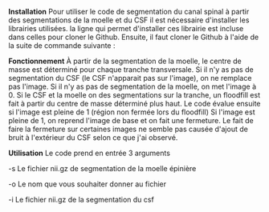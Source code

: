 **Installation**
Pour utiliser le code de segmentation du canal spinal à partir des segmentations de la moelle et du CSF il est nécessaire d'installer les librairies utilisées. la ligne qui permet d'installer ces librairie est incluse dans celles pour cloner le Github.
Ensuite, il faut cloner le Github à l'aide de la suite de commande suivante : 


**Fonctionnement**
À partir de la segmentation de la moelle, le centre de masse est déterminé pour chaque tranche transversale.
Si il n'y as pas de segmentation du CSF (le CSF n'apparait pas sur l'image), on ne remplace pas l'image.
Si il n'y as pas de segmentation de la moelle, on met l'image à 0.
Si le CSF et la moelle on des segmentations sur la tranche, un floodfill est fait à partir du centre de masse déterminé plus haut.
Le code évalue ensuite si l'image est pleine de 1 (région non fermée lors du floodfill)
Si l'image est pleine de 1, on reprend l'image de base et on fait une fermeture.
Le fait de faire la fermeture sur certaines images ne semble pas causée d'ajout de bruit à l'extérieur du CSF selon ce que j'ai observé.

**Utilisation**
Le code prend en entrée 3 arguments   

-s Le fichier nii.gz de segmentation de la moelle épinière  

-o Le nom que vous souhaiter donner au fichier  

-i Le fichier nii.gz de la segmentation du csf  

